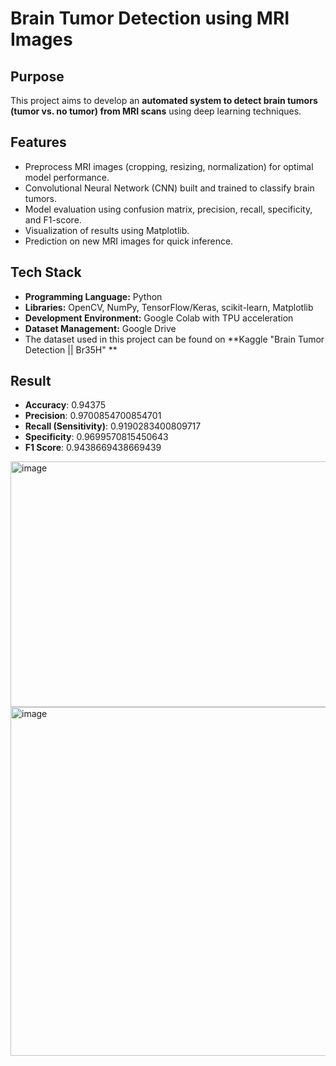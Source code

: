 # Brain Tumor Detection using MRI Images

## Purpose
This project aims to develop an **automated system to detect brain tumors (tumor vs. no tumor) from MRI scans** using deep learning techniques.

## Features
- Preprocess MRI images (cropping, resizing, normalization) for optimal model performance.
- Convolutional Neural Network (CNN) built and trained to classify brain tumors.
- Model evaluation using confusion matrix, precision, recall, specificity, and F1-score.
- Visualization of results using Matplotlib.
- Prediction on new MRI images for quick inference.

## Tech Stack
- **Programming Language:** Python  
- **Libraries:** OpenCV, NumPy, TensorFlow/Keras, scikit-learn, Matplotlib  
- **Development Environment:** Google Colab with TPU acceleration  
- **Dataset Management:** Google Drive
- The dataset used in this project can be found on **Kaggle "Brain Tumor Detection || Br35H" **

## Result
- **Accuracy**: 0.94375
- **Precision**: 0.9700854700854701
- **Recall (Sensitivity)**: 0.9190283400809717
- **Specificity**: 0.9699570815450643
- **F1 Score**: 0.9438669438669439
<img width="1001" height="393" alt="image" src="https://github.com/user-attachments/assets/f7664356-d2c9-4f4d-a33f-3a88b2737203" />

<img width="692" height="558" alt="image" src="https://github.com/user-attachments/assets/e530d3e0-4ca7-4720-a4f1-93417cff43d5" />

